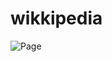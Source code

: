 # wikkipedia
![Page](https://github.com/samiksha-kumari/wikkipedia/assets/45047886/80c2ed6d-96d4-40cb-b0a3-013dd985bec5)
